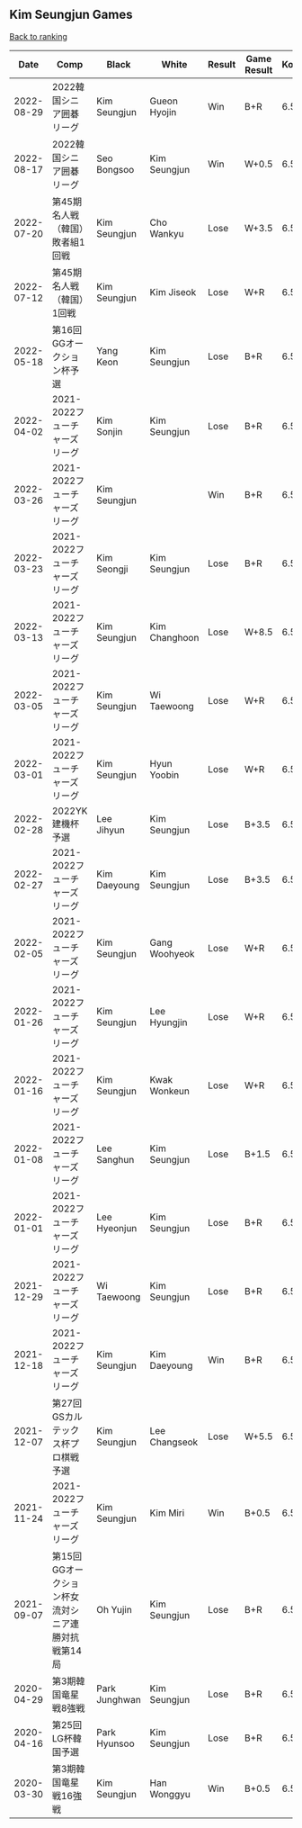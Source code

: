 ## Kim Seungjun Games

[Back to ranking](../../index.md)




| **Date** | **Comp** | **Black** | **White** | **Result** | **Game Result** | **Komi** | **Rating** | **Diff** | 
| --- | --- | --- | --- | --- | --- | --- | --- | --- |
| 2022-08-29 | 2022韓国シニア囲碁リーグ | Kim Seungjun | Gueon Hyojin | Win | B+R | 6.5 | 2809 | 53 | 
| 2022-08-17 | 2022韓国シニア囲碁リーグ | Seo Bongsoo | Kim Seungjun | Win | W+0.5 | 6.5 | 2756 | 20 | 
| 2022-07-20 | 第45期名人戦（韓国）敗者組1回戦 | Kim Seungjun | Cho Wankyu | Lose | W+3.5 | 6.5 | 2736 | -20 | 
| 2022-07-12 | 第45期名人戦（韓国）1回戦 | Kim Seungjun | Kim Jiseok | Lose | W+R | 6.5 | 2756 | -3 | 
| 2022-05-18 | 第16回GGオークション杯予選 | Yang Keon | Kim Seungjun | Lose | B+R | 6.5 | 2759 | 39 | 
| 2022-04-02 | 2021-2022フューチャーズリーグ | Kim Sonjin | Kim Seungjun | Lose | B+R | 6.5 | 2720 | 0 | 
| 2022-03-26 | 2021-2022フューチャーズリーグ | Kim Seungjun |  | Win | B+R | 6.5 | 2720 | 127 | 
| 2022-03-23 | 2021-2022フューチャーズリーグ | Kim Seongji | Kim Seungjun | Lose | B+R | 6.5 | 2593 | -23 | 
| 2022-03-13 | 2021-2022フューチャーズリーグ | Kim Seungjun | Kim Changhoon | Lose | W+8.5 | 6.5 | 2616 | 12 | 
| 2022-03-05 | 2021-2022フューチャーズリーグ | Kim Seungjun | Wi Taewoong | Lose | W+R | 6.5 | 2604 | -5 | 
| 2022-03-01 | 2021-2022フューチャーズリーグ | Kim Seungjun | Hyun Yoobin | Lose | W+R | 6.5 | 2609 | 0 | 
| 2022-02-28 | 2022YK建機杯予選 | Lee Jihyun | Kim Seungjun | Lose | B+3.5 | 6.5 | 2609 | -36 | 
| 2022-02-27 | 2021-2022フューチャーズリーグ | Kim Daeyoung | Kim Seungjun | Lose | B+3.5 | 6.5 | 2645 | -21 | 
| 2022-02-05 | 2021-2022フューチャーズリーグ | Kim Seungjun | Gang Woohyeok | Lose | W+R | 6.5 | 2666 | -41 | 
| 2022-01-26 | 2021-2022フューチャーズリーグ | Kim Seungjun | Lee Hyungjin | Lose | W+R | 6.5 | 2707 | -59 | 
| 2022-01-16 | 2021-2022フューチャーズリーグ | Kim Seungjun | Kwak Wonkeun | Lose | W+R | 6.5 | 2766 | 6 | 
| 2022-01-08 | 2021-2022フューチャーズリーグ | Lee Sanghun | Kim Seungjun | Lose | B+1.5 | 6.5 | 2760 | 125 | 
| 2022-01-01 | 2021-2022フューチャーズリーグ | Lee Hyeonjun | Kim Seungjun | Lose | B+R | 6.5 | 2635 | 3 | 
| 2021-12-29 | 2021-2022フューチャーズリーグ | Wi Taewoong | Kim Seungjun | Lose | B+R | 6.5 | 2632 | 16 | 
| 2021-12-18 | 2021-2022フューチャーズリーグ | Kim Seungjun | Kim Daeyoung | Win | B+R | 6.5 | 2616 | 27 | 
| 2021-12-07 | 第27回GSカルテックス杯プロ棋戦予選 | Kim Seungjun | Lee Changseok | Lose | W+5.5 | 6.5 | 2589 | -11 | 
| 2021-11-24 | 2021-2022フューチャーズリーグ | Kim Seungjun | Kim Miri | Win | B+0.5 | 6.5 | 2600 | -142 | 
| 2021-09-07 | 第15回GGオークション杯女流対シニア連勝対抗戦第14局 | Oh Yujin | Kim Seungjun | Lose | B+R | 6.5 | 2742 | 0 | 
| 2020-04-29 | 第3期韓国竜星戦8強戦 | Park Junghwan | Kim Seungjun | Lose | B+R | 6.5 | 2742 | 41 | 
| 2020-04-16 | 第25回LG杯韓国予選 | Park Hyunsoo | Kim Seungjun | Lose | B+R | 6.5 | 2701 | -34 | 
| 2020-03-30 | 第3期韓国竜星戦16強戦 | Kim Seungjun | Han Wonggyu | Win | B+0.5 | 6.5 | 2735 | missing |




